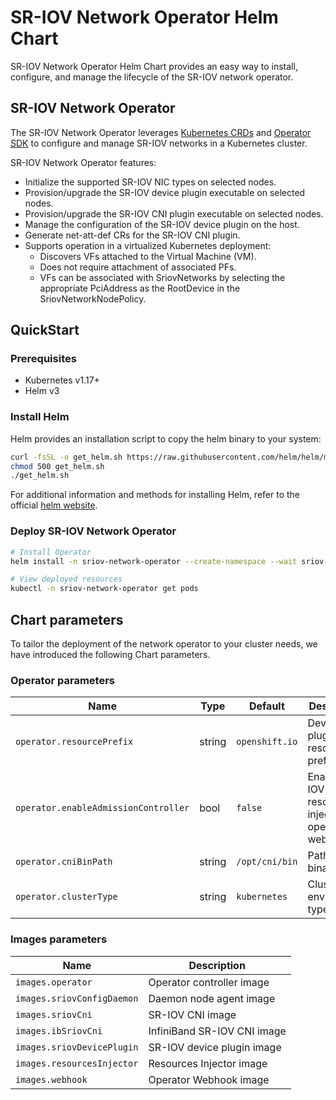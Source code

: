 <!---
  SPDX-FileCopyrightText: (C) 2025 Intel Corporation
  SPDX-License-Identifier: Apache-2.0
-->

# SR-IOV Network Operator Helm Chart

SR-IOV Network Operator Helm Chart provides an easy way to install, configure, and manage
the lifecycle of the SR-IOV network operator.

## SR-IOV Network Operator

The SR-IOV Network Operator leverages [Kubernetes CRDs](https://kubernetes.io/docs/concepts/extend-kubernetes/api-extension/custom-resources/)
and [Operator SDK](https://github.com/operator-framework/operator-sdk) to configure
and manage SR-IOV networks in a Kubernetes cluster.

SR-IOV Network Operator features:

- Initialize the supported SR-IOV NIC types on selected nodes.
- Provision/upgrade the SR-IOV device plugin executable on selected nodes.
- Provision/upgrade the SR-IOV CNI plugin executable on selected nodes.
- Manage the configuration of the SR-IOV device plugin on the host.
- Generate net-att-def CRs for the SR-IOV CNI plugin.
- Supports operation in a virtualized Kubernetes deployment:
  - Discovers VFs attached to the Virtual Machine (VM).
  - Does not require attachment of associated PFs.
  - VFs can be associated with SriovNetworks by selecting the appropriate PciAddress as the RootDevice in the SriovNetworkNodePolicy.

## QuickStart

### Prerequisites

- Kubernetes v1.17+
- Helm v3

### Install Helm

Helm provides an installation script to copy the helm binary to your system:

```bash
curl -fsSL -o get_helm.sh https://raw.githubusercontent.com/helm/helm/master/scripts/get-helm-3
chmod 500 get_helm.sh
./get_helm.sh
```

For additional information and methods for installing Helm, refer to the official [helm website](https://helm.sh/).

### Deploy SR-IOV Network Operator

```bash
# Install Operator
helm install -n sriov-network-operator --create-namespace --wait sriov-network-operator ./

# View deployed resources
kubectl -n sriov-network-operator get pods
```

## Chart parameters

To tailor the deployment of the network operator to your cluster needs,
we have introduced the following Chart parameters.

### Operator parameters

| Name | Type | Default | Description |
| ---- | ---- | ------- | ----------- |
| `operator.resourcePrefix` | string | `openshift.io` | Device plugin resource prefix |
| `operator.enableAdmissionController` | bool | `false` | Enable SR-IOV network resource injector and operator webhook |
| `operator.cniBinPath` | string | `/opt/cni/bin` | Path for CNI binary |
| `operator.clusterType` | string | `kubernetes` | Cluster environment type |

### Images parameters

| Name | Description |
| ---- | ----------- |
| `images.operator` | Operator controller image |
| `images.sriovConfigDaemon` | Daemon node agent image |
| `images.sriovCni` | SR-IOV CNI image |
| `images.ibSriovCni` | InfiniBand SR-IOV CNI image |
| `images.sriovDevicePlugin` | SR-IOV device plugin image |
| `images.resourcesInjector` | Resources Injector image |
| `images.webhook` | Operator Webhook image |
